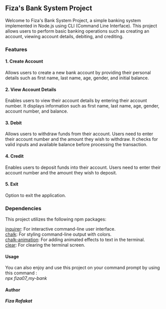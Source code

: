 <h2>Fiza's Bank System Project</h2>

Welcome to Fiza's Bank System Project, a simple banking system implemented in Node.js using CLI (Command Line Interface). This project allows users to perform basic banking operations such as creating an account, viewing account details, debiting, and crediting.

<h3>Features</h3>
<h4>1. Create Account</h4>

Allows users to create a new bank account by providing their personal details such as first name, last name, age, gender, and initial balance.

<h4>2. View Account Details</h4>

Enables users to view their account details by entering their account number. It displays information such as first name, last name, age, gender, account number, and balance.

<h4>3. Debit</h4>

Allows users to withdraw funds from their account. Users need to enter their account number and the amount they wish to withdraw. It checks for valid inputs and available balance before processing the transaction.

<h4>4. Credit</h4>

Enables users to deposit funds into their account. Users need to enter their account number and the amount they wish to deposit.

<h4>5. Exit</h4>

Option to exit the application.

<h3>Dependencies</h3>

This project utilizes the following npm packages:

<a href="https://www.npmjs.com/package/inquirer">inquirer</a>: For interactive command-line user interface.
<br/>
<a href="https://www.npmjs.com/package/chalk">chalk</a>: For styling command-line output with colors.
<br/>
<a href="https://www.npmjs.com/package/chalk-animation">chalk-animation</a>: For adding animated effects to text in the terminal.
<br/>
<a href="https://www.npmjs.com/package/clear">clear</a>: For clearing the terminal screen.

<h4>Usage</h4>

You can also enjoy and use this project on your command prompt by using this command :
<br/>
<i> npx fiza07_my-bank </i>

<h4>Author</h4>

<b><i>Fiza Rafakat </b></i>

